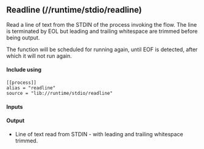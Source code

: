 ## Readline (//runtime/stdio/readline)
Read a line of text from the STDIN of the process invoking the flow. The line is terminated by EOL
but leading and trailing whitespace are trimmed before being output.

The function will be scheduled for running again, until EOF is detected, after which it will not run
again.

#### Include using
```
[[process]]
alias = "readline"
source = "lib://runtime/stdio/readline"
```

#### Inputs

#### Output
* Line of text read from STDIN - with leading and trailing whitespace trimmed.